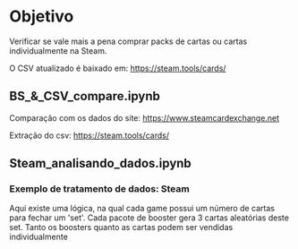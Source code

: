 # Objetivo

Verificar se vale mais a pena comprar packs de cartas ou cartas individualmente na Steam.

O CSV atualizado é baixado em: https://steam.tools/cards/


## BS_&_CSV_compare.ipynb

Comparação com os dados do site: https://www.steamcardexchange.net

Extração do csv: https://steam.tools/cards/


## Steam_analisando_dados.ipynb

### Exemplo de tratamento de dados: Steam

Aqui existe uma lógica, na qual cada game possui um número de cartas para fechar um 'set'. Cada pacote de booster gera 3 cartas aleatórias deste set. Tanto os boosters quanto as cartas podem ser vendidas individualmente
